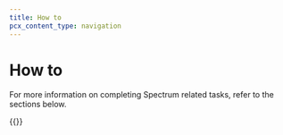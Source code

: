 ```yaml
---
title: How to
pcx_content_type: navigation
---
```


# How to

For more information on completing Spectrum related tasks, refer to the sections below.

{{<directory-listing>}}
